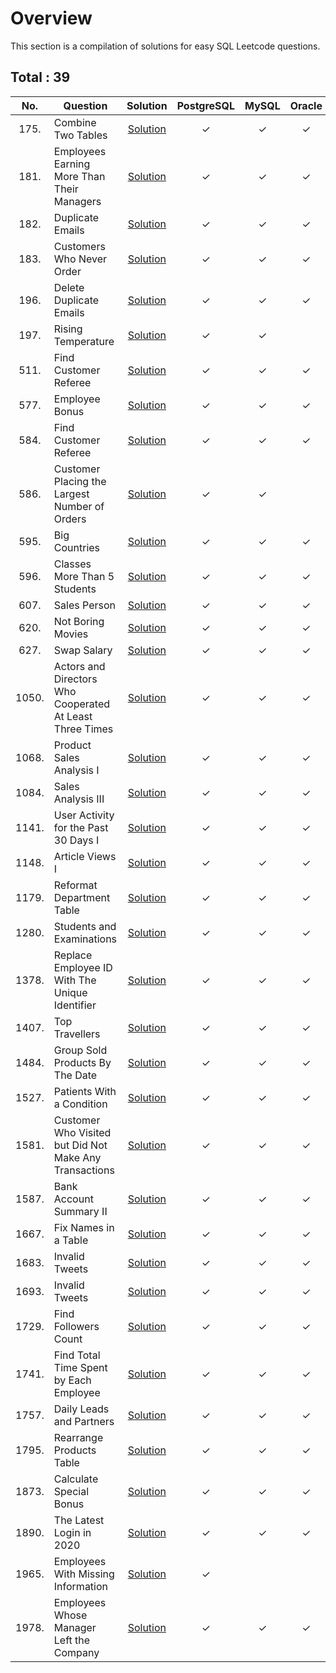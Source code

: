 # Overview

This section is a compilation of solutions for easy SQL Leetcode questions.


## Total : 39


| No. | Question | Solution | PostgreSQL | MySQL | Oracle |
|:---:|----------|:--------:|:----------:|:-----:|:------:|
| 175. | Combine Two Tables | [Solution](https://github.com/ezryn-zaharoff/leetcode-solutions/blob/master/sql/01-sql-easy/easy-solutions/Q0175.md) | ✓ | ✓ | ✓ |
| 181. | Employees Earning More Than Their Managers | [Solution](https://github.com/ezryn-zaharoff/leetcode-solutions/blob/master/sql/01-sql-easy/easy-solutions/Q0181.md) | ✓ | ✓ | ✓ |
| 182. | Duplicate Emails | [Solution](https://github.com/ezryn-zaharoff/leetcode-solutions/blob/master/sql/01-sql-easy/easy-solutions/Q0182.md) | ✓ | ✓ | ✓ |
| 183. | Customers Who Never Order | [Solution](https://github.com/ezryn-zaharoff/leetcode-solutions/blob/master/sql/01-sql-easy/easy-solutions/Q0183.md) | ✓ | ✓ | ✓ |
| 196. | Delete Duplicate Emails | [Solution](https://github.com/ezryn-zaharoff/leetcode-solutions/blob/master/sql/01-sql-easy/easy-solutions/Q0196.md) | ✓ | ✓ | ✓ |
| 197. | Rising Temperature | [Solution](https://github.com/ezryn-zaharoff/leetcode-solutions/blob/master/sql/01-sql-easy/easy-solutions/Q0197.md) | ✓ | ✓ |  |
| 511. | Find Customer Referee | [Solution](https://github.com/ezryn-zaharoff/leetcode-solutions/blob/master/sql/01-sql-easy/easy-solutions/Q0511.md) | ✓ | ✓ | ✓ |
| 577. | Employee Bonus | [Solution](https://github.com/ezryn-zaharoff/leetcode-solutions/blob/master/sql/01-sql-easy/easy-solutions/Q0577.md) | ✓ | ✓ | ✓ |
| 584. | Find Customer Referee | [Solution](https://github.com/ezryn-zaharoff/leetcode-solutions/blob/master/sql/01-sql-easy/easy-solutions/Q0584.md) | ✓ | ✓ | ✓ |
| 586. | Customer Placing the Largest Number of Orders | [Solution](https://github.com/ezryn-zaharoff/leetcode-solutions/blob/master/sql/01-sql-easy/easy-solutions/Q0586.md) | ✓ | ✓ |  |
| 595. | Big Countries | [Solution](https://github.com/ezryn-zaharoff/leetcode-solutions/blob/master/sql/01-sql-easy/easy-solutions/Q0595.md) | ✓ | ✓ | ✓ |
| 596. | Classes More Than 5 Students | [Solution](https://github.com/ezryn-zaharoff/leetcode-solutions/blob/master/sql/01-sql-easy/easy-solutions/Q0596.md) | ✓ | ✓ | ✓ |
| 607. | Sales Person | [Solution](https://github.com/ezryn-zaharoff/leetcode-solutions/blob/master/sql/01-sql-easy/easy-solutions/Q0607.md) | ✓ | ✓ | ✓ |
| 620. | Not Boring Movies | [Solution](https://github.com/ezryn-zaharoff/leetcode-solutions/blob/master/sql/01-sql-easy/easy-solutions/Q0620.md) | ✓ | ✓ | ✓ |
| 627. | Swap Salary | [Solution](https://github.com/ezryn-zaharoff/leetcode-solutions/blob/master/sql/01-sql-easy/easy-solutions/Q0627.md) | ✓ | ✓ | ✓ |
| 1050. | Actors and Directors Who Cooperated At Least Three Times | [Solution](https://github.com/ezryn-zaharoff/leetcode-solutions/blob/master/sql/01-sql-easy/easy-solutions/Q1050.md) | ✓ | ✓ | ✓ |
| 1068. | Product Sales Analysis I | [Solution](https://github.com/ezryn-zaharoff/leetcode-solutions/blob/master/sql/01-sql-easy/easy-solutions/Q1068.md) | ✓ | ✓ | ✓ |
| 1084. | Sales Analysis III | [Solution](https://github.com/ezryn-zaharoff/leetcode-solutions/blob/master/sql/01-sql-easy/easy-solutions/Q1084.md) | ✓ | ✓ | ✓ |
| 1141. | User Activity for the Past 30 Days I | [Solution](https://github.com/ezryn-zaharoff/leetcode-solutions/blob/master/sql/01-sql-easy/easy-solutions/Q1141.md) | ✓ | ✓ | ✓ |
| 1148. | Article Views I | [Solution](https://github.com/ezryn-zaharoff/leetcode-solutions/blob/master/sql/01-sql-easy/easy-solutions/Q1148.md) | ✓ | ✓ | ✓ |
| 1179. | Reformat Department Table | [Solution](https://github.com/ezryn-zaharoff/leetcode-solutions/blob/master/sql/01-sql-easy/easy-solutions/Q1179.md) | ✓ | ✓ | ✓ |
| 1280. | Students and Examinations | [Solution](https://github.com/ezryn-zaharoff/leetcode-solutions/blob/master/sql/01-sql-easy/easy-solutions/Q1280.md) | ✓ | ✓ | ✓ |
| 1378. | Replace Employee ID With The Unique Identifier | [Solution](https://github.com/ezryn-zaharoff/leetcode-solutions/blob/master/sql/01-sql-easy/easy-solutions/Q1378.md) | ✓ | ✓ | ✓ |
| 1407. | Top Travellers | [Solution](https://github.com/ezryn-zaharoff/leetcode-solutions/blob/master/sql/01-sql-easy/easy-solutions/Q1407.md) | ✓ | ✓ | ✓ |
| 1484. | Group Sold Products By The Date | [Solution](https://github.com/ezryn-zaharoff/leetcode-solutions/blob/master/sql/01-sql-easy/easy-solutions/Q1484.md) | ✓ | ✓ | ✓ |
| 1527. | Patients With a Condition | [Solution](https://github.com/ezryn-zaharoff/leetcode-solutions/blob/master/sql/01-sql-easy/easy-solutions/Q1527.md) | ✓ | ✓ | ✓ |
| 1581. | Customer Who Visited but Did Not Make Any Transactions | [Solution](https://github.com/ezryn-zaharoff/leetcode-solutions/blob/master/sql/01-sql-easy/easy-solutions/Q1581.md) | ✓ | ✓ | ✓ |
| 1587. | Bank Account Summary II | [Solution](https://github.com/ezryn-zaharoff/leetcode-solutions/blob/master/sql/01-sql-easy/easy-solutions/Q1587.md) | ✓ | ✓ | ✓ |
| 1667. | Fix Names in a Table | [Solution](https://github.com/ezryn-zaharoff/leetcode-solutions/blob/master/sql/01-sql-easy/easy-solutions/Q1667.md) | ✓ | ✓ | ✓ |
| 1683. | Invalid Tweets | [Solution](https://github.com/ezryn-zaharoff/leetcode-solutions/blob/master/sql/01-sql-easy/easy-solutions/Q1683.md) | ✓ | ✓ | ✓ |
| 1693. | Invalid Tweets | [Solution](https://github.com/ezryn-zaharoff/leetcode-solutions/blob/master/sql/01-sql-easy/easy-solutions/Q1693.md) | ✓ | ✓ | ✓ |
| 1729. | Find Followers Count | [Solution](https://github.com/ezryn-zaharoff/leetcode-solutions/blob/master/sql/01-sql-easy/easy-solutions/Q1729.md) | ✓ | ✓ | ✓ |
| 1741. | Find Total Time Spent by Each Employee | [Solution](https://github.com/ezryn-zaharoff/leetcode-solutions/blob/master/sql/01-sql-easy/easy-solutions/Q1741.md) | ✓ | ✓ | ✓ |
| 1757. | Daily Leads and Partners | [Solution](https://github.com/ezryn-zaharoff/leetcode-solutions/blob/master/sql/01-sql-easy/easy-solutions/Q1757.md) | ✓ | ✓ | ✓ |
| 1795. | Rearrange Products Table | [Solution](https://github.com/ezryn-zaharoff/leetcode-solutions/blob/master/sql/01-sql-easy/easy-solutions/Q1795.md) | ✓ | ✓ | ✓ |
| 1873. | Calculate Special Bonus | [Solution](https://github.com/ezryn-zaharoff/leetcode-solutions/blob/master/sql/01-sql-easy/easy-solutions/Q1873.md) | ✓ | ✓ | ✓ |
| 1890. | The Latest Login in 2020 | [Solution](https://github.com/ezryn-zaharoff/leetcode-solutions/blob/master/sql/01-sql-easy/easy-solutions/Q1890.md) | ✓ | ✓ | ✓ |
| 1965. | Employees With Missing Information | [Solution](https://github.com/ezryn-zaharoff/leetcode-solutions/blob/master/sql/01-sql-easy/easy-solutions/Q1965.md) | ✓ |  |  |
| 1978. | Employees Whose Manager Left the Company | [Solution](https://github.com/ezryn-zaharoff/leetcode-solutions/blob/master/sql/01-sql-easy/easy-solutions/Q1978.md) | ✓ | ✓ | ✓ |